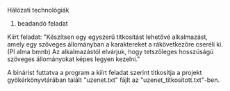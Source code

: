 Hálózati technológiák
1. beadandó feladat

Kiírt feladat:
"Készítsen egy egyszerű titkosítást lehetővé alkalmazást, amely egy szöveges állományban a karaktereket a rákövetkezőre cseréli ki. (Pl alma bmnb) 
Az alkalmazástól elvárjuk, hogy tetszőleges hosszúságú szöveges állományokat képes legyen kezelni."

A binárist futtatva a program a kiírt feladat szerint titkosítja a projekt gyökérkönyvtárában talált "uzenet.txt" fájlt az "uzenet_titkositott.txt"-ben.
